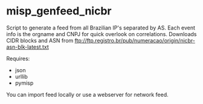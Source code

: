# misp_genfeed_nicbr

Script to generate a feed from all Brazilian IP's separated by AS. Each event info is the orgname and CNPJ for quick overlook on correlations. 
Downloads CIDR blocks and ASN from ftp://ftp.registro.br/pub/numeracao/origin/nicbr-asn-blk-latest.txt

Requires:
* json
* urllib
* pymisp

You can import feed locally or use a webserver for network feed.
